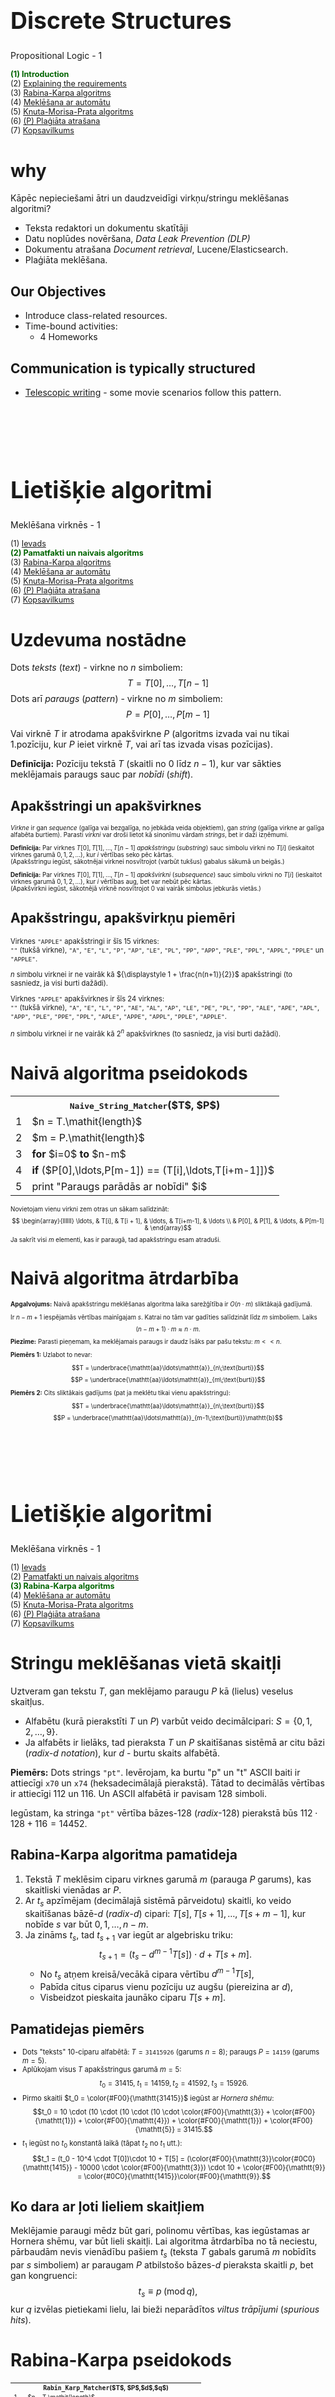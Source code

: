 # &nbsp;

<hgroup>

<h1 style="font-size:28pt">Discrete Structures</h1>

<blue>Propositional Logic - 1</blue>

</hgroup><hgroup style="font-size:90%">

<span style="color:darkgreen">**(1) Introduction**</span>  
<span>(2) [Explaining the requirements](#section-1)</span>  
<span>(3) [Rabina-Karpa algoritms](#section-2)</span>  
<span>(4) [Meklēšana ar automātu](#section-3)</span>  
<span>(5) [Knuta-Morisa-Prata algoritms](#section-4)</span>  
<span>(6) [(P) Plaģiāta atrašana](#section-5)</span>  
<span>(7) [Kopsavilkums](#section-6)</span>

</hgroup>






# <lo-why/> why

<div class="bigWhy">

Kāpēc nepieciešami ātri un daudzveidīgi 
virkņu/stringu meklēšanas algoritmi?

</div>

<div class="smallWhy">

* Teksta redaktori un dokumentu skatītāji
* Datu noplūdes novēršana, *Data Leak Prevention (DLP)*
* Dokumentu atrašana *Document retrieval*, Lucene/Elasticsearch.
* Plaģiāta meklēšana.

</div>



## <lo-summary/> Our Objectives

* Introduce class-related resources. 
* Time-bound activities: 
    - 4 Homeworks


## <lo-summary/> Communication is typically structured

* [Telescopic writing](http://www.telescopictext.com/) - some movie scenarios 
follow this pattern. 









# &nbsp;

<hgroup>

<h1 style="font-size:28pt">Lietišķie algoritmi</h1>

<blue>Meklēšana virknēs - 1</blue>

</hgroup><hgroup style="font-size:90%">

<span>(1) [Ievads](#section)</span>  
<span style="color:darkgreen">**(2) Pamatfakti un naivais algoritms**</span>  
<span>(3) [Rabina-Karpa algoritms](#section-2)</span>  
<span>(4) [Meklēšana ar automātu](#section-3)</span>  
<span>(5) [Knuta-Morisa-Prata algoritms](#section-4)</span>  
<span>(6) [(P) Plaģiāta atrašana](#section-5)</span>  
<span>(7) [Kopsavilkums](#section-6)</span>

</hgroup>


# <lo-theory/> Uzdevuma nostādne

Dots <blue>*teksts*</blue> (*text*) - virkne no $n$ simboliem:
$$T = T[0], \ldots, T[n-1]$$
Dots arī <blue>*paraugs*</blue> (*pattern*) - virkne no $m$ simboliem:
$$P = P[0], \ldots, P[m-1]$$

Vai virknē $T$ ir atrodama apakšvirkne $P$ (algoritms izvada vai nu tikai 1.pozīciju, kur $P$ ieiet virknē $T$, 
vai arī tas izvada visas pozīcijas).

**Definīcija:** Pozīciju tekstā $T$ (skaitli no $0$ līdz $n-1$), kur var sākties meklējamais
paraugs sauc par <blue>*nobīdi*</blue> (*shift*). 

## <lo-theory/> Apakšstringi un apakšvirknes

<div style="font-size:70%">

<blue>*Virkne*</blue> ir gan *sequence* (galīga vai bezgalīga, 
no jebkāda veida objektiem), gan *string* (galīga virkne ar galīga alfabēta burtiem). 
Parasti <blue>*virkni*</blue> var droši lietot kā sinonīmu vārdam <blue>*strings*</blue>, 
bet ir daži izņēmumi. 

**Definīcija:** Par virknes $T[0],T[1],\ldots,T[n-1]$ <blue>*apakšstringu*</blue> (*substring*) sauc 
simbolu virkni no $T[i]$ (ieskaitot virknes garumā $0,1,2,\ldots$), kur $i$ vērtības seko pēc kārtas.  
(Apakšstringu iegūst, sākotnējai virknei nosvītrojot (varbūt tukšus) gabalus sākumā un beigās.)

**Definīcija:** Par virknes $T[0],T[1],\ldots,T[n-1]$ <blue>*apakšvirkni*</blue> (*subsequence*) sauc 
simbolu virkni no $T[i]$ (ieskaitot virknes garumā $0,1,2,\ldots$), kur $i$ vērtības aug, bet var nebūt pēc kārtas.  
(Apakšvirkni iegūst, sākotnējā virknē nosvītrojot $0$ vai vairāk simbolus jebkurās vietās.)

</div>

## <lo-theory/> Apakšstringu, apakšvirkņu piemēri

<hgroup style="font-size:80%">

Virknes `"APPLE"` apakšstringi ir šīs $15$ virknes:  
`""` (tukšā virkne), `"A"`, `"E"`, `"L"`, `"P"`, `"AP"`, `"LE"`, `"PL"`, `"PP"`, 
`"APP"`, `"PLE"`, `"PPL"`, `"APPL"`, `"PPLE"` un `"APPLE"`.

$n$ simbolu virknei ir ne vairāk kā ${\displaystyle 1 + \frac{n(n+1)}{2}}$ apakšstringi
(to sasniedz, ja visi burti dažādi).

</hgroup>
<hgroup style="font-size:80%">

Virknes `"APPLE"` apakšvirknes ir šīs $24$ virknes:  
`""` (tukšā virkne), `"A"`, `"E"`, `"L"`, `"P"`, 
`"AE"`, `"AL"`, `"AP"`, `"LE"`, `"PE"`, `"PL"`, `"PP"`,
`"ALE"`, `"APE"`, `"APL"`, `"APP"`,  `"PLE"`, `"PPE"`, `"PPL"`, 
`"APLE"`, `"APPE"`, `"APPL"`, `"PPLE"`, `"APPLE"`.

$n$ simbolu virknei ir ne vairāk kā ${\displaystyle 2^n}$ apakšvirknes
(to sasniedz, ja visi burti dažādi).

</hgroup>






# <lo-theory/> Naivā algoritma pseidokods


<table class="pseudocode">
<tr><th colspan="2"><tt>Naive_String_Matcher</tt>($T$, $P$)</th></tr>
<tr>
<td>1</td>
<td>$n = T.\mathit{length}$</td>
</tr>
<tr>
<td>2</td>
<td>$m = P.\mathit{length}$</td>
</tr>
<tr>
<td>3</td>
<td><b>for</b> $i=0$ <b>to</b> $n-m$</td>
</tr>
<tr>
<td>4</td>
<td class="ind1"><b>if</b> ($P[0],\ldots,P[m-1]) == (T[i],\ldots,T[i+m-1]])$</td>
</tr>
<tr>
<td>5</td>
<td class="ind2">print "Paraugs parādās ar nobīdi" $i$</td>
</tr>
</table>

<div style="font-size: 70%">

Novietojam vienu virkni zem otras un sākam salīdzināt:
$$ \begin{array}{llllll}
\ldots, & T[i], & T[i + 1], & \ldots, & T[i+m-1], & \ldots \\
& P[0], & P[1], & \ldots, & P[m-1] & 
\end{array}$$
Ja sakrīt visi $m$ elementi, kas ir paraugā, tad apakšstringu esam atraduši. 

</div>



# <lo-theory/> Naivā algoritma ātrdarbība

<hgroup style="font-size:70%;">

**Apgalvojums:** Naivā apakšstringu meklēšanas algoritma laika sarežģītība ir $O(n \cdot m)$ sliktākajā gadījumā.

Ir $n - m + 1$ iespējamās vērtības mainīgajam $s$. Katrai no tām var gadīties salīdzināt līdz $m$ simboliem. Laiks
$$(n - m + 1) \cdot m \approx n \cdot m.$$

**Piezīme:** Parasti pieņemam, ka meklējamais paraugs ir daudz īsāks par pašu tekstu: $m << n$.

</hgroup>
<hgroup style="font-size:70%;">

**Piemērs 1:** Uzlabot to nevar: 

$$T = \underbrace{\mathtt{aa}\ldots\mathtt{a}}_{n\;\text{burti}}$$
$$P = \underbrace{\mathtt{aa}\ldots\mathtt{a}}_{m\;\text{burti}}$$


**Piemērs 2:** Cits sliktākais gadījums (pat ja meklētu 
tikai vienu apakšstringu):

$$T = \underbrace{\mathtt{aa}\ldots\mathtt{a}}_{n\;\text{burti}}$$
$$P = \underbrace{\mathtt{aa}\ldots\mathtt{a}}_{m-1\;\text{burti}}\mathtt{b}$$

</hgroup>


# &nbsp;

<hgroup>

<h1 style="font-size:28pt">Lietišķie algoritmi</h1>

<blue>Meklēšana virknēs - 1</blue>

</hgroup><hgroup style="font-size:90%">

<span>(1) [Ievads](#section)</span>  
<span>(2) [Pamatfakti un naivais algoritms](#section-1)</span>  
<span style="color:darkgreen">**(3) Rabina-Karpa algoritms**</span>  
<span>(4) [Meklēšana ar automātu](#section-3)</span>  
<span>(5) [Knuta-Morisa-Prata algoritms](#section-4)</span>  
<span>(6) [(P) Plaģiāta atrašana](#section-5)</span>  
<span>(7) [Kopsavilkums](#section-6)</span>

</hgroup>


# <lo-summary/> Stringu meklēšanas vietā skaitļi

Uztveram gan tekstu $T$, gan meklējamo paraugu $P$ kā 
(lielus) veselus skaitļus.

* Alfabētu (kurā pierakstīti $T$ un $P$) varbūt veido 
decimālcipari: $S = \{ 0,1,2,\ldots,9 \}$.
* Ja alfabēts ir lielāks, tad pieraksta $T$ un $P$ skaitīšanas sistēmā ar citu bāzi
(*radix-$d$ notation*), kur $d$ - burtu skaits alfabētā.

**Piemērs:** Dots strings `"pt"`. Ievērojam, ka burtu "p" un "t" ASCII 
baiti ir attiecīgi `x70` un `x74` (heksadecimālajā pierakstā). 
Tātad to decimālās vērtības ir attiecīgi $112$ un $116$. 
Un ASCII alfabētā ir pavisam $128$ simboli. 

Iegūstam, ka stringa `"pt"` vērtība bāzes-$128$ (*radix*-$128$) 
pierakstā būs $112 \cdot 128 + 116 = 14452$. 







## <lo-summary/> Rabina-Karpa algoritma pamatideja

1. Tekstā $T$ meklēsim ciparu virknes garumā $m$ (parauga $P$ garums), 
kas skaitliski vienādas ar $P$. 
2. Ar $t_s$ apzīmējam (decimālajā sistēmā pārveidotu) skaitli, 
ko veido skaitīšanas bāzē-$d$ (*radix*-$d$) cipari: 
$T[s],T[s+1],\ldots,T[s+m-1]$, kur nobīde
$s$ var būt $0,1,\ldots,n-m$.
3. Ja zināms $t_s$, tad $t_{s+1}$ var iegūt 
ar algebrisku triku:
$$t_{s+1} = \left( t_s - d^{m-1}T[s] \right) \cdot d + T[s+m].$$
    - No $t_s$ atņem kreisā/vecākā cipara vērtību $d^{m-1}T[s]$, 
    - Pabīda citus ciparus vienu pozīciju uz augšu (piereizina ar $d$),
    - Visbeidzot pieskaita jaunāko ciparu $T[s+m]$. 



## <lo-summary/> Pamatidejas piemērs

<div style="font-size:80%">

* Dots "teksts" 10-ciparu alfabētā: $T=\mathtt{31415926}$ 
(garums $n=8$); paraugs $P = \mathtt{14159}$ (garums $m=5$).
* Aplūkojam visus $T$ apakšstringus garumā $m=5$:
$$t_0 = 31415,\;t_1 = 14159,\,t_2=41592,\;t_3 = 15926.$$
* Pirmo skaitli $t_0 = \color{#F00}{\mathtt{31415}}$ iegūst ar <blue>*Hornera shēmu*</blue>:
$$t_0 = 10 \cdot (10 \cdot (10 \cdot (10 \cdot \color{#F00}{\mathtt{3}} + \color{#F00}{\mathtt{1}}) + \color{#F00}{\mathtt{4}}) + \color{#F00}{\mathtt{1}}) + \color{#F00}{\mathtt{5}} = 31415.$$
* $t_1$ iegūst no $t_0$ konstantā laikā (tāpat $t_2$ no $t_1$ utt.):
$$t_1 = (t_0 - 10^4 \cdot T[0])\cdot 10 + T[5] = (\color{#F00}{\mathtt{3}}\color{#0C0}{\mathtt{1415}} - 10000 \cdot \color{#F00}{\mathtt{3}}) \cdot 10 + \color{#F00}{\mathtt{9}} = \color{#0C0}{\mathtt{1415}}\color{#F00}{\mathtt{9}}.$$

</div>


## <lo-summary/> Ko dara ar ļoti lieliem skaitļiem

Meklējamie paraugi mēdz būt gari, polinomu vērtības, kas iegūstamas
ar Hornera shēmu, var būt lieli skaitļi. Lai algoritma ātrdarbība
no tā neciestu, pārbaudām nevis vienādību pašiem $t_s$ (teksta $T$ gabals
garumā $m$ nobīdīts par $s$ simboliem) ar paraugam $P$ atbilstošo 
bāzes-$d$ pieraksta skaitli $p$, bet gan kongruenci: 
$$t_s \equiv p\;(\text{mod}\,q),$$
kur $q$ izvēlas pietiekami lielu, lai bieži neparādītos 
<blue>*viltus trāpījumi*</blue> (*spurious hits*). 

# <lo-summary/> Rabina-Karpa pseidokods


<table class="pseudocode" style="font-size:70%">
<tr><th colspan="2"><tt>Rabin_Karp_Matcher</tt>($T$, $P$,$d$,$q$)</th></tr>
<tr>
<td>1</td>
<td>$n = T.\mathit{length}$</td>
</tr>
<tr>
<td>2</td>
<td>$m = P.\mathit{length}$</td>
</tr>
<tr>
<td>3</td>
<td>$h = d^{m-1}\,\text{mod}\,q$</td>
</tr>
<tr>
<td>4</td>
<td>$p = 0$</td>
</tr>
<tr>
<td>5</td>
<td>$t_0 = 0$</td>
</tr>
<tr>
<td>6</td>
<td><b>for</b> $i = 0$ <b>to</b> $m-1$&nbsp;&nbsp;<green>// saskaita pēc Hornera shēmas</green></td> 
</tr>
<tr>
<td>7</td>
<td class="ind1">$p = (d \cdot p + P[i])\,\text{mod}\,q$</td>
</tr>
<tr>
<td>8</td>
<td class="ind1">$t_0 = (d \cdot t_0 + T[i])\,\text{mod}\,q$</td>
</tr>
<tr>
<td>9</td>
<td><b>for</b> $s=0$ <b>to</b> $n-m$</td>
</tr>
<tr>
<td>10</td>
<td class="ind1"><b>if</b> $p==t_s$</td>
</tr>
<tr>
<td>11</td>
<td class="ind2"><b>if</b> $(P[0],\ldots,P[m-1]) == (T[s],\ldots,T[s+m-1])$</td>
</tr>
<tr>
<td>12</td>
<td class="ind3">print <span style="font-family:'Courier New'">"Paraugs parādās ar nobīdi"</span> $s$</td>
</tr>
<tr>
<td>13</td>
<td class="ind1"><b>if</b> $s < n-m$</td>
</tr>
<tr>
<td>14</td>
<td class="ind2">$t_{s+1} = (d(t_s - T[s]\cdot{}h) + T[s+m])\,\text{mod}\,q$</td>
</tr>
</table>



## <lo-summary/> Cik liela ir q vērtība

* Ja $q$ ir pārāk mazs, tad aritmētika pēc $q$ moduļa ir ļoti ātra, 
bet bieži rodas viltus trāpījumi. 
* Ja $q$ ir pārāk liels, tad reizināšanas tabulas uzbūvēšana modulārajai 
aritmētikai iznāk laikietilpīga.



# &nbsp;

<hgroup>

<h1 style="font-size:28pt">Lietišķie algoritmi</h1>

<blue>Meklēšana virknēs - 1</blue>

</hgroup><hgroup style="font-size:90%">

<span>(1) [Ievads](#section)</span>  
<span>(2) [Pamatfakti un naivais algoritms](#section-1)</span>  
<span>(3) [Rabina-Karpa algoritms](#section-2)</span>  
<span style="color:darkgreen">**(4) Meklēšana ar automātu**</span>  
<span>(5) [Knuta-Morisa-Prata algoritms](#section-4)</span>  
<span>(6) [(P) Plaģiāta atrašana](#section-5)</span>  
<span>(7) [Kopsavilkums](#section-6)</span>

</hgroup>


# <lo-theory/> Ievadvirkni lasām tikai vienreiz

Pieņemsim, ka lietojam naivo meklēšanas algoritmu un nobīdes (shift) 
pašreizējā vērtība ir $i$, bet salīdzināšanu esam veikuši līdz 
pozīcijai $j$.

Ja izrādās, ka 
$$T[i] = P[0], \ldots, T[i + j - 1] = P[j - 1],$$
bet $T[i + j] \neq P[j]$, tad to izmanto, lai izvēlētos nākamo pāri $(i^{\ast},j^{\ast})$. 

Nav obligāti izvēlēties $(i^{\ast},j^{\ast}) = (i+1,0)$  kā naivajā algoritmā.


## <lo-theory/> Automāta pamatideja

<hgroup>

Apakšstringa meklēšana ar galīgu automātu:  
Automāta stāvokļi $q_0, q_1, \ldots, q_{m-1}$. 

**Prefiksu īpašība:** Stāvoklī $q_i$ atrodamies tad un tikai tad, ja 
"pēdējie $i$ simboli no $T$ sakrīt ar pirmajiem $i$ simboliem no $P$”. 

</hgroup>
<hgroup style="font-size:80%">

**Piemērs:** Parauga $P = \mathtt{abab}$ meklēšanas automāts:

![abab Automaton](abab-automaton.png)

*Piezīme.* Pēc $P = \mathtt{abab}$ atrašanas pārejam 
uz $q_2$ (nevis $q_0$), jo paraugi var pārklāties.

$$\mathtt{...ababab...}$$

</hgroup>




# <lo-sample/> Automāta konstrukcijas piemērs

**Uzdevums:** Uzzīmēt galīgu automātu, kas meklē `aabab` kā apakšvirkni 
ievadāmajā tekstā.

**Atrisinājums:**

![aabab Automaton](aabab-automaton.png)



# <lo-summary/> Laiks meklēšanai ar automātu

<hgroup>

**Teksta lasīšanas laiks:** Gatava automāta darbināšanai vajag $O(n)$ laiku: katram teksta burtam viena operācija.

**Parauga priekšapstrādes laiks:** Lai izveidotu automātu, 
jānosaka nākošais stāvoklis $q’$ jebkurai pašreizējā stāvokļa $q$ un pašreizējā burta kombinācijai.

</hgroup>
<hgroup style="font-size:70%">

Pavisam ir $m$ stāvokļi. Ar $|S|$ apzīmējam alfabēta $S$ burtu skaitu. 
Veidojas tabula ar $m \cdot |S|$ elementiem. Tam vajadzīgas vismaz $O(m \cdot |S|)$ operācijas.  
**Pilnais laiks:** $O(n + m \cdot |S|)$.

*Piezīme:* Priekšapstrādes laiks ir pārāk liels; praksē tā cenšas nedarīt - par to ir KMP algoritms. 
Pat pieņemot, ka $n >> m$, arī $m \cdot |S|$ var būt liels.

</hgroup>


# &nbsp;

<hgroup>

<h1 style="font-size:28pt">Lietišķie algoritmi</h1>

<blue>Meklēšana virknēs - 1</blue>

</hgroup><hgroup style="font-size:90%">

<span>(1) [Ievads](#section)</span>  
<span>(2) [Pamatfakti un naivais algoritms](#section-1)</span>  
<span>(3) [Rabina-Karpa algoritms](#section-2)</span>  
<span>(4) [Meklēšana ar automātu](#section-3)</span>  
<span style="color:darkgreen">**(5) Knuta-Morisa-Prata algoritms**</span>  
<span>(6) [(P) Plaģiāta atrašana](#section-5)</span>  
<span>(7) [Kopsavilkums](#section-6)</span>

</hgroup>


# <lo-summary/> KMP pamatideja

* Izveidojam tabuliņu ar <blue>*prefiksu funkciju*</blue> (*prefix function*)
$\pi$ dotajam <blue>*paraugam*</blue> (*pattern*). 
Šī funkcija ietver zināšanas par to, kā paraugs $P$ sakrīt pats ar savām nobīdēm. 
    - Izvairāmies no 
nevajadzīgām nobīdēm naivajā meklēšanas algoritmā. 
    - Nav jāveido automāta stāvokļu diagramma ar atsevišķu bultiņu 
katram iespējamajam ievades simbolam $s \in S$. 

1. Ievade tiek lasīta tikai vienreiz: $O(n)$, nevis $O(n \cdot m)$, kā naivajam algoritmam.
2. Parauga $P$ priekšapstrāde notiks laikā $O(m)$, nevis $O(m\cdot|S|)$, kā pilnīgi izveidotam automātam.


# <lo-summary/> Prefiksu funkcija

<div style="font-size:80%">

Prefiksu funkcija ir atkarīga no meklējamā parauga. 
Turpmāk pieņemsim, ka ir dots $P$ - 

**Definīcija:** Katram $j$ ($j = 1,\ldots,m$) atrod maksimālo $k$, 
kam $k < j$ un izpildās šādi nosacījumi:
$$\left\{ \begin{array}{l}
P[0] = P[j - k]\\
P[1] = P[j - k + 1]\\
\ldots\\
P[k - 1] = P[j - 1]
\end{array} \right.$$

Atrasto $k$ ieraksta $\pi$ vērtību tabulā: $\pi[j]=k$.  
Ja nosacījumi neizpildās nevienam $k<j$, tad $\pi[j]=0$.

</div>



## <lo-summary/> Prefiksu funkcija (alternatīva definīcija)

**Apzīmējums:** Ja parauga $P$ garums ir $m$ simboli, tad ar 
$P_k$ apzīmējam vārda $P$ prefiksu garumā $k$:
$$P_0 = \mathtt{""},\;P_1=P[0],\;\ldots,\;P_m = P[0]\ldots{}P[m-1].$$


**Alternatīva $\pi(j)$ definīcija:** Dota meklējamā virkne jeb paraugs $P$ 
(tā garums ir $m$ simboli). Par paraugam atbilstošo 
prefiksu funkciju sauc funkciju $\pi(j)=k$, kas 
katram $j$ ($1 \leq j \leq m$) atrod to $k$ ($0 \leq k \leq m-1$), 
kur $k$ ir parauga $P$ $j$-tā 
prefiksa visgarākā sufiksa garums.

$\pi(j) = \max \left\{ k\,:\,k<j\;\text{un}\;P_k\;\text{ir vārda}\;P_j\;\text{sufikss} \right\}$


## <lo-sample/> Piemērs Nr.1

**Uzdevums:** Atrast prefiksu funkciju, kas atbilst 
meklējamajam paraugam $P = \mathtt{abab}$. 

**Risinājums ar sabīdīšanu:**

![Prefix functions1](prefix-functions1.png)


## <lo-sample/> Piemērs Nr.2

**Uzdevums:** Atrast prefiksu funkciju, kas atbilst 
meklējamajam paraugam $P = \mathtt{aabaab}$. 

**Risinājums ar sabīdīšanu:**

![Prefix functions2](prefix-functions2.png)


## <lo-sample/> Piemērs Nr.3

**Uzdevums:** Atrast prefiksu funkciju, kas atbilst
meklējamajam paraugam $P = \mathtt{ababaca}$.





## <lo-summary/> pi(j) sniegtā informācija

<div style="font-size:70%">

**Apzīmējums:** $i \in \{ 0,\ldots,n-m\}$ ir tekošā nobīde/*shift* 
tekstā $T$: pašreiz ceram, ka paraugs $P$ atradīsies tekstā $T$, sākot ar $i$-to pozīciju. 

Ja kārtējais $T$ simbols nesakrīt ar $P[j]$ 
(kādam $j \in \{ 0,\ldots,m-1\}$), tad ir spēkā:

$$\left\{ \begin{array}{lll}
T[i] & =P[j-k] & =P[0]\\
T[i+1] & =P[j-k+1] & =P[1]\\
\ldots & \ldots & \ldots\\
T[i+k+1] & =P[j-1] & =P[k-1]
\end{array} \right.$$

Tad mēs zināsim, ka nākošā pozīcija tekstā $T$, 
kur var parādīties apakšvirkne $P$, ir, sākot ar pēdējiem $k$ 
burtiem no jau nolasītā $T$ gabala. 



</div>



# <lo-summary/> KMP pseidokods

<table class="pseudocode">
<tr><th colspan="2">KMP_Matcher($T$, $P$)</th></tr>
<tr>
<td>1</td>
<td>$n = T.\mathit{length}$</td>
</tr>
<tr>
<td>2</td>
<td>$m = P.\mathit{length}$</td>
</tr>
<tr>
<td>3</td>
<td>$\pi =$<span style="font-variant: small-caps;">Compute_Prefix_Function</span>($P$)</td>
</tr>
<tr>
<td>4</td>
<td>$k=0$</td>
</tr>
<tr>
<td>5</td>
<td><b>for</b> $i=0$ <b>to</b> $n-1$</td>
</tr>
<tr>
<td>6</td>
<td class="ind1"><b>while</b> $k>0$ <b>and</b> $P[k+1] \neq T[i]$</td>
</tr>
<tr>
<td>7</td>
<td class="ind2">$k = \pi(k)$</td>
</tr>
<tr>
<td>8</td>
<td class="ind1"><b>if</b> $P[k+1] == T[i]$</td>
</tr>
<tr>
<td>9</td>
<td class="ind2">$k = k+1$</td>
</tr>
<tr>
<td>10</td>
<td class="ind1"><b>if</b> $k == m$</td>
</tr>
<tr>
<td>11</td>
<td class="ind2">print <tt style="font-family:'Courier New'">"Paraugs parādās ar nobīdi"</tt> $i-m$</td>
</tr>
<tr>
<td>12</td>
<td class="ind2">$k = \pi(k)$</td>
</tr>
</table>






# <lo-summary/> Prefiksu funkcijas veidošana

<table class="pseudocode">
<tr><th colspan="2"><span style="font-variant: small-caps;">Compute_Prefix_Function($P$)</span></th></tr>
<tr>
<td>1</td>
<td>$m = P.\mathit{length}$</td>
</tr>
<tr>
<td>2</td>
<td>Rezervē tukšu tabulu $(\pi[0],\ldots,\pi[m-1])$</td>
</tr>
<tr>
<td>3</td>
<td>$\pi[0]=-1$</td>
</tr>
<tr>
<td>4</td>
<td>$k=0$</td>
</tr>
<tr>
<td>5</td>
<td><b>for</b> $q=1$ <b>to</b> $m-1$</td>
</tr>
<tr>
<td>6</td>
<td class="ind1"><b>while</b> $k>0$ <b>and</b> $P[k]\neq{}P[q]$</td>
</tr>
<tr>
<td>7</td>
<td class="ind2">$k=\pi[k]$</td>
</tr>
<tr>
<td>8</td>
<td class="ind1"><b>if</b> $P[k]==P[q]$</td>
</tr>
<tr>
<td>9</td>
<td class="ind2">$k=k+1$</td>
</tr>
<tr>
<td>10</td>
<td class="ind1">$\pi[q]=k$</td>
</tr>
<tr>
<td>11</td>
<td><b>return</b> $\pi$</td>
</tr>
</table>


<!--
k[0] = -1;
i = 0;
while (i < m) {
	k[i + 1] = k[i] + 1;
	while (k[i + 1] > 0 && P[i] != P[k[i + 1] - 1])
		k[i + 1] = k[k[i + 1] - 1] + 1;
	i = i + 1;
}

-->




## <lo-summary/> Prefiksu funkcijas veidošanas laiks

1. Ārējais cikls izpildās $m$ reizes. 
2. Katrā iekšējā cikla iterācijā $\pi[i+1]$ vērtība tiek samazināta. 
3. Tā kā šī vērtība tiek palielināta tikai katrā ārējā cikla iterācijā par $1$, 
tad tā var sasniegt ne vairāk kā $m$. Tā kā tā nevar būt negatīva, tad samazināties
var ne vairāk kā $m$ reizes, tātad iekšējais cikls kopumā izpildās ne vairāk kā $m$ reizes.

Tātad prefiksu funkcijas veidošanas laiks ir $O(m)$.



# &nbsp;

<hgroup>

<h1 style="font-size:28pt">Lietišķie algoritmi</h1>

<blue>Meklēšana virknēs - 1</blue>

</hgroup><hgroup style="font-size:90%">

<span>(1) [Ievads](#section)</span>  
<span>(2) [Pamatfakti un naivais algoritms](#section-1)</span>  
<span>(3) [Rabina-Karpa algoritms](#section-2)</span>  
<span>(4) [Meklēšana ar automātu](#section-3)</span>  
<span>(5) [Knuta-Morisa-Prata algoritms](#section-4)</span>  
<span style="color:darkgreen">**(6) (P) Plaģiāta atrašana**</span>  
<span>(7) [Kopsavilkums](#section-6)</span>

</hgroup>


# <lo theory/> Daži tiešsaistes servisi

* **Turnitin** - komerciāls serviss, pārbauda studentu eseju līdzību ar 
tur jau esošiem darbiem. Abonēšanas modelis, darbojas kopš 1997.g.  
Vai ir ētiski gūt peļņu no studentu radītiem oriģināliem darbiem?
* **Plag.lv** - kaut kas līdzīgs. Sk. rakstu 
[Latvijā palaista programma...](https://www.tvnet.lv/4838652/latvija-palaista-programma-kas-atklaj-plagiatu-akademiskos-darbos). 
* **Symantec DLP**, **Forcepoint DLP** - organizāciju pasargāšana no 
konfidenciālu dokumentu noplūdes (pat ja dokumentu saturs ir izmainīts).


## <lo-summary/> Daži algoritmi

* Sufiksu koki 
* N-gramu algoritmi 
* [MinHash](https://en.wikipedia.org/wiki/MinHash); Andrei Broder (AltaVista, 1997).







# &nbsp;

<hgroup>

<h1 style="font-size:28pt">Lietišķie algoritmi</h1>

<blue>Meklēšana virknēs - 1</blue>

</hgroup><hgroup style="font-size:90%">

<span>(1) [Ievads](#section)</span>  
<span>(2) [Pamatfakti un naivais algoritms](#section-1)</span>  
<span>(3) [Rabina-Karpa algoritms](#section-2)</span>  
<span>(4) [Meklēšana ar automātu](#section-3)</span>  
<span>(5) [Knuta-Morisa-Prata algoritms](#section-4)</span>  
<span>(6) [(P) Plaģiāta atrašana](#section-5)</span>  
<span style="color:darkgreen">**(7) Kopsavilkums**</span>

</hgroup>


# <lo-summary/> Ko darījām šajā nodarbībā

1. Apskatījām naivo virkņu meklēšanas algoritmu. 
2. Apskatījām Rabina-Karpa algoritmu. 
3. Apskatījām naivā algoritma uzlabojumu - meklēšanas automātu.
4. Veidojām KMP algoritmam vajadzīgo prefiksu funkciju.




